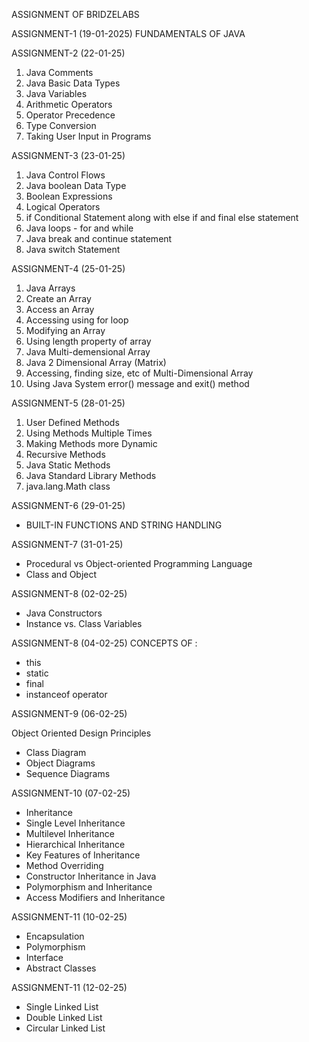 ASSIGNMENT OF BRIDZELABS

ASSIGNMENT-1 (19-01-2025)
FUNDAMENTALS OF JAVA 

ASSIGNMENT-2 (22-01-25)
1. Java Comments
2. Java Basic Data Types
3. Java Variables
4. Arithmetic Operators
5. Operator Precedence
6. Type Conversion
7. Taking User Input in Programs

ASSIGNMENT-3 (23-01-25)
1. Java Control Flows
2. Java boolean Data Type
3. Boolean Expressions
4. Logical Operators
5. if Conditional Statement along with else if and final else statement
6. Java loops - for and while
7. Java break and continue statement
8. Java switch Statement

ASSIGNMENT-4 (25-01-25)
1. Java Arrays
2. Create an Array
3. Access an Array
4. Accessing using for loop
5. Modifying an Array
6. Using length property of array
7. Java Multi-demensional Array
8. Java 2 Dimensional Array (Matrix)
9. Accessing, finding size, etc of Multi-Dimensional Array
10. Using Java System error() message and exit() method

ASSIGNMENT-5 (28-01-25)
1. User Defined Methods
2. Using Methods Multiple Times
3. Making Methods more Dynamic
4. Recursive Methods
5. Java Static Methods
6. Java Standard Library Methods
7. java.lang.Math class

ASSIGNMENT-6 (29-01-25)
- BUILT-IN FUNCTIONS AND STRING HANDLING 

ASSIGNMENT-7 (31-01-25)
- Procedural vs Object-oriented Programming Language
- Class and Object

ASSIGNMENT-8 (02-02-25)
- Java Constructors
- Instance vs. Class Variables

ASSIGNMENT-8 (04-02-25)
CONCEPTS OF :
- this
- static
- final
- instanceof operator

ASSIGNMENT-9 (06-02-25)

Object Oriented Design Principles
- Class Diagram
- Object Diagrams
- Sequence Diagrams


ASSIGNMENT-10 (07-02-25)

- Inheritance
- Single Level Inheritance
- Multilevel Inheritance
- Hierarchical Inheritance
- Key Features of Inheritance
- Method Overriding
- Constructor Inheritance in Java
- Polymorphism and Inheritance
- Access Modifiers and Inheritance


ASSIGNMENT-11 (10-02-25)

- Encapsulation
- Polymorphism 
- Interface
- Abstract Classes


ASSIGNMENT-11 (12-02-25)

- Single Linked List
- Double Linked List
- Circular Linked List
